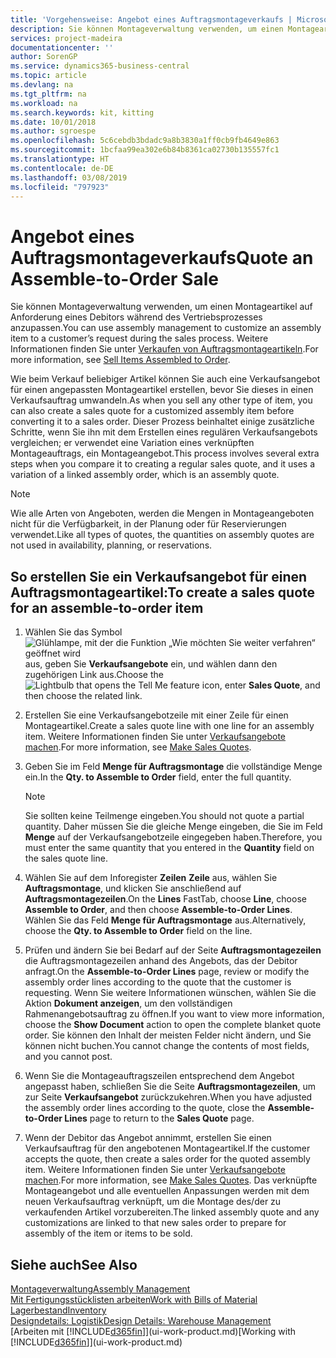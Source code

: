 ```yaml
---
title: 'Vorgehensweise: Angebot eines Auftragsmontageverkaufs | Microsoft Docs'
description: Sie können Montageverwaltung verwenden, um einen Montageartikel auf Anforderung eines Debitors während des Vertriebsprozesses anzupassen.
services: project-madeira
documentationcenter: ''
author: SorenGP
ms.service: dynamics365-business-central
ms.topic: article
ms.devlang: na
ms.tgt_pltfrm: na
ms.workload: na
ms.search.keywords: kit, kitting
ms.date: 10/01/2018
ms.author: sgroespe
ms.openlocfilehash: 5c6cebdb3bdadc9a8b3830a1ff0cb9fb4649e863
ms.sourcegitcommit: 1bcfaa99ea302e6b84b8361ca02730b135557fc1
ms.translationtype: HT
ms.contentlocale: de-DE
ms.lasthandoff: 03/08/2019
ms.locfileid: "797923"
---
```

# <a name="quote-an-assemble-to-order-sale"></a><span data-ttu-id="76cd3-103">Angebot eines Auftragsmontageverkaufs</span><span class="sxs-lookup"><span data-stu-id="76cd3-103">Quote an Assemble-to-Order Sale</span></span>
<span data-ttu-id="76cd3-104">Sie können Montageverwaltung verwenden, um einen Montageartikel auf Anforderung eines Debitors während des Vertriebsprozesses anzupassen.</span><span class="sxs-lookup"><span data-stu-id="76cd3-104">You can use assembly management to customize an assembly item to a customer’s request during the sales process.</span></span> <span data-ttu-id="76cd3-105">Weitere Informationen finden Sie unter [Verkaufen von Auftragsmontageartikeln](assembly-how-to-sell-items-assembled-to-order.md).</span><span class="sxs-lookup"><span data-stu-id="76cd3-105">For more information, see [Sell Items Assembled to Order](assembly-how-to-sell-items-assembled-to-order.md).</span></span>  

<span data-ttu-id="76cd3-106">Wie beim Verkauf beliebiger Artikel können Sie auch eine Verkaufsangebot für einen angepassten Montageartikel erstellen, bevor Sie dieses in einen Verkaufsauftrag umwandeln.</span><span class="sxs-lookup"><span data-stu-id="76cd3-106">As when you sell any other type of item, you can also create a sales quote for a customized assembly item before converting it to a sales order.</span></span> <span data-ttu-id="76cd3-107">Dieser Prozess beinhaltet einige zusätzliche Schritte, wenn Sie ihn mit dem Erstellen eines regulären Verkaufsangebots vergleichen; er verwendet eine Variation eines verknüpften Montageauftrags, ein Montageangebot.</span><span class="sxs-lookup"><span data-stu-id="76cd3-107">This process involves several extra steps when you compare it to creating a regular sales quote, and it uses a variation of a linked assembly order, which is an assembly quote.</span></span>

> [!NOTE]  
>  <span data-ttu-id="76cd3-108">Wie alle Arten von Angeboten, werden die Mengen in Montageangeboten nicht für die Verfügbarkeit, in der Planung oder für Reservierungen verwendet.</span><span class="sxs-lookup"><span data-stu-id="76cd3-108">Like all types of quotes, the quantities on assembly quotes are not used in availability, planning, or reservations.</span></span>  

## <a name="to-create-a-sales-quote-for-an-assemble-to-order-item"></a><span data-ttu-id="76cd3-109">So erstellen Sie ein Verkaufsangebot für einen Auftragsmontageartikel:</span><span class="sxs-lookup"><span data-stu-id="76cd3-109">To create a sales quote for an assemble-to-order item</span></span>  
1.  <span data-ttu-id="76cd3-110">Wählen Sie das Symbol ![Glühlampe, mit der die Funktion „Wie möchten Sie weiter verfahren“ geöffnet wird](media/ui-search/search_small.png "Wie möchten Sie weiter verfahren?") aus, geben Sie **Verkaufsangebote** ein, und wählen dann den zugehörigen Link aus.</span><span class="sxs-lookup"><span data-stu-id="76cd3-110">Choose the ![Lightbulb that opens the Tell Me feature](media/ui-search/search_small.png "Tell me what you want to do") icon, enter **Sales Quote**, and then choose the related link.</span></span>  
2.  <span data-ttu-id="76cd3-111">Erstellen Sie eine Verkaufsangebotzeile mit einer Zeile für einen Montageartikel.</span><span class="sxs-lookup"><span data-stu-id="76cd3-111">Create a sales quote line with one line for an assembly item.</span></span> <span data-ttu-id="76cd3-112">Weitere Informationen finden Sie unter [Verkaufsangebote machen](sales-how-make-offers.md).</span><span class="sxs-lookup"><span data-stu-id="76cd3-112">For more information, see [Make Sales Quotes](sales-how-make-offers.md).</span></span>  
3.  <span data-ttu-id="76cd3-113">Geben Sie im Feld **Menge für Auftragsmontage** die vollständige Menge ein.</span><span class="sxs-lookup"><span data-stu-id="76cd3-113">In the **Qty. to Assemble to Order** field, enter the full quantity.</span></span>

    > [!NOTE]  
    >  <span data-ttu-id="76cd3-114">Sie sollten keine Teilmenge eingeben.</span><span class="sxs-lookup"><span data-stu-id="76cd3-114">You should not quote a partial quantity.</span></span> <span data-ttu-id="76cd3-115">Daher müssen Sie die gleiche Menge eingeben, die Sie im Feld **Menge** auf der Verkaufsangebotzeile eingegeben haben.</span><span class="sxs-lookup"><span data-stu-id="76cd3-115">Therefore, you must enter the same quantity that you entered in the **Quantity** field on the sales quote line.</span></span>  

4.  <span data-ttu-id="76cd3-116">Wählen Sie auf dem Inforegister **Zeilen** **Zeile** aus, wählen Sie **Auftragsmontage**, und klicken Sie anschließend auf **Auftragsmontagezeilen**.</span><span class="sxs-lookup"><span data-stu-id="76cd3-116">On the **Lines** FastTab, choose **Line**, choose **Assemble to Order**, and then choose **Assemble-to-Order Lines**.</span></span> <span data-ttu-id="76cd3-117">Wählen Sie das Feld **Menge für Auftragsmontage** aus.</span><span class="sxs-lookup"><span data-stu-id="76cd3-117">Alternatively, choose the **Qty. to Assemble to Order** field on the line.</span></span>  
5.  <span data-ttu-id="76cd3-118">Prüfen und ändern Sie bei Bedarf auf der Seite **Auftragsmontagezeilen** die Auftragsmontagezeilen anhand des Angebots, das der Debitor anfragt.</span><span class="sxs-lookup"><span data-stu-id="76cd3-118">On the **Assemble-to-Order Lines** page, review or modify the assembly order lines according to the quote that the customer is requesting.</span></span> <span data-ttu-id="76cd3-119">Wenn Sie weitere Informationen wünschen, wählen Sie die Aktion **Dokument anzeigen**, um den vollständigen Rahmenangebotsauftrag zu öffnen.</span><span class="sxs-lookup"><span data-stu-id="76cd3-119">If you want to view more information, choose the **Show Document** action to open the complete blanket quote order.</span></span> <span data-ttu-id="76cd3-120">Sie können den Inhalt der meisten Felder nicht ändern, und Sie können nicht buchen.</span><span class="sxs-lookup"><span data-stu-id="76cd3-120">You cannot change the contents of most fields, and you cannot post.</span></span>  
6.  <span data-ttu-id="76cd3-121">Wenn Sie die Montageauftragszeilen entsprechend dem Angebot angepasst haben, schließen Sie die Seite **Auftragsmontagezeilen**, um zur Seite **Verkaufsangebot** zurückzukehren.</span><span class="sxs-lookup"><span data-stu-id="76cd3-121">When you have adjusted the assembly order lines according to the quote, close the **Assemble-to-Order Lines** page to return to the **Sales Quote** page.</span></span>  
7.  <span data-ttu-id="76cd3-122">Wenn der Debitor das Angebot annimmt, erstellen Sie einen Verkaufsauftrag für den angebotenen Montageartikel.</span><span class="sxs-lookup"><span data-stu-id="76cd3-122">If the customer accepts the quote, then create a sales order for the quoted assembly item.</span></span> <span data-ttu-id="76cd3-123">Weitere Informationen finden Sie unter [Verkaufsangebote machen](sales-how-make-offers.md).</span><span class="sxs-lookup"><span data-stu-id="76cd3-123">For more information, see [Make Sales Quotes](sales-how-make-offers.md).</span></span> <span data-ttu-id="76cd3-124">Das verknüpfte Montageangebot und alle eventuellen Anpassungen werden mit dem neuen Verkaufsauftrag verknüpft, um die Montage des/der zu verkaufenden Artikel vorzubereiten.</span><span class="sxs-lookup"><span data-stu-id="76cd3-124">The linked assembly quote and any customizations are linked to that new sales order to prepare for assembly of the item or items to be sold.</span></span>  

## <a name="see-also"></a><span data-ttu-id="76cd3-125">Siehe auch</span><span class="sxs-lookup"><span data-stu-id="76cd3-125">See Also</span></span>  
[<span data-ttu-id="76cd3-126">Montageverwaltung</span><span class="sxs-lookup"><span data-stu-id="76cd3-126">Assembly Management</span></span>](assembly-assemble-items.md)  
[<span data-ttu-id="76cd3-127">Mit Fertigungsstücklisten arbeiten</span><span class="sxs-lookup"><span data-stu-id="76cd3-127">Work with Bills of Material</span></span>](inventory-how-work-BOMs.md)  
[<span data-ttu-id="76cd3-128">Lagerbestand</span><span class="sxs-lookup"><span data-stu-id="76cd3-128">Inventory</span></span>](inventory-manage-inventory.md)  
[<span data-ttu-id="76cd3-129">Designdetails: Logistik</span><span class="sxs-lookup"><span data-stu-id="76cd3-129">Design Details: Warehouse Management</span></span>](design-details-warehouse-management.md)  
<span data-ttu-id="76cd3-130">[Arbeiten mit [!INCLUDE[d365fin](includes/d365fin_md.md)]](ui-work-product.md)</span><span class="sxs-lookup"><span data-stu-id="76cd3-130">[Working with [!INCLUDE[d365fin](includes/d365fin_md.md)]](ui-work-product.md)</span></span>
